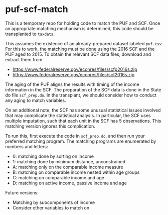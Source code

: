 # puf-scf-match
This is a temporary repo for holding code to match the PUF and SCF. 
Once an appropriate matching mechanism is determined, this code should be transplanted to `taxdata`.

This assumes the existence of an already-prepared dataset labeled `puf.csv`. 
For this to work, the matching must be done using the 2016 SCF and the PUF
aged to 2015. To obtain the relevant SCF data files, download and extract them from
 - https://www.federalreserve.gov/econres/files/scfp2016s.zip
 - https://www.federalreserve.gov/econres/files/scf2016s.zip

The aging of the PUF aligns the results with timing of the income
information in the SCF. The preparation of the SCF data is done in the State do file
`scf_prep.do`. In the transplant, we should consider how to conduct any aging to match variables.

On an additional note, the SCF has some unusual statistical issues involved
that may complicate the statistical analysis. In particular, the SCF uses
multiple imputation, such that each unit in the SCF has 5 observations. This
matching version ignores this complication.

To run this, first execute the code in `scf_prep.do`, and then run your preferred matching program.
The matching programs are enumerated by numbers and letters:
 - 0: matching done by sorting on income
 - 1: matching done by minimum distance, unconstrained
 - A: matching only on the comparable income measure
 - B: matching on comparable income nested within age groups
 - C: matching on comparable income and age
 - D: matching on active income, passive income and age

Future versions:
 - Matching by subcomponents of income
 - Consider other variables to match on

